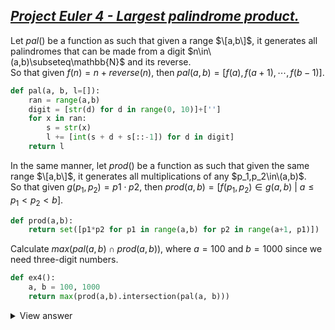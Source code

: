 ## [*Project Euler 4 - Largest palindrome product.*](https://projecteuler.net/problem=4 "Go to problem page.")

Let $pal()$ be a function as such that given a range $\[a,b\]$, it generates all palindromes that can be made from a digit $n\in\(a,b)\subseteq\mathbb{N}$ and its reverse.  
So that given $f(n)= n+reverse(n)$, then $pal(a,b) = [f(a), f(a+1),\cdots,f(b-1)]$.

```python
def pal(a, b, l=[]):
    ran = range(a,b)
    digit = [str(d) for d in range(0, 10)]+['']
    for x in ran:
        s = str(x)
        l += [int(s + d + s[::-1]) for d in digit]
    return l
```

In the same manner, let $prod()$ be a function as such that given the same range $\[a,b\]$, it generates all multiplications of any $p_1,p_2\in\(a,b)$.  
So that given $g(p_1,p_2) = p1\cdot p2$, then $prod(a,b) = [f(p_1, p_2)\in g(a,b) \text{ } | \text { }a \leq p_1 < p_2 < b ].$

```python
def prod(a,b):
    return set([p1*p2 for p1 in range(a,b) for p2 in range(a+1, p1)])
```

Calculate $max(pal(a,b) \cap prod(a,b))$, where $a=100$ and $b=1000$ since we need three-digit numbers.

```python
def ex4():
    a, b = 100, 1000
    return max(prod(a,b).intersection(pal(a, b)))
```
<details>
  <summary>View answer</summary>  
As such, the largest palindrome made from the product of two 3-digit numbers is $906609$. It took the computer $0.079$ seconds to solve.
</details>
